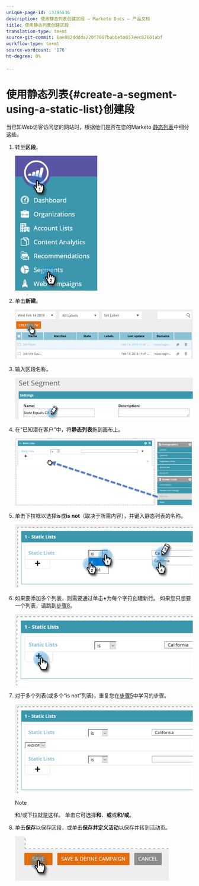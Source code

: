 ```yaml
---
unique-page-id: 13795536
description: 使用静态列表创建区段 — Marketo Docs — 产品文档
title: 使用静态列表创建区段
translation-type: tm+mt
source-git-commit: 6ae882dddda220f7067babbe5a057eec82601abf
workflow-type: tm+mt
source-wordcount: '176'
ht-degree: 0%

---
```



# 使用静态列表{#create-a-segment-using-a-static-list}创建段

当已知Web访客访问您的网站时，根据他们是否在您的Marketo [静态列表](https://docs.marketo.com/display/DOCS/Understanding+Static+Lists)中细分这些。

1. 转至&#x200B;**区段**。

   ![](assets/1.jpg)

1. 单击&#x200B;**新建**。

   ![](assets/two.png)

1. 输入区段名称。

   ![](assets/three.png)

1. 在“已知潜在客户”中，将**静态列表**拖到画布上。

   ![](assets/four-2.png)

1. 单击下拉框以选择&#x200B;**is**&#x200B;或&#x200B;**is not**（取决于所需内容），并键入静态列表的名称。

   ![](assets/five-2.png)

1. 如果要添加多个列表，则需要通过单击&#x200B;**+**&#x200B;为每个字符创建新行。 如果您只想要一个列表，请跳到[步骤8](#eight)。

   ![](assets/six-1.png)

1. 对于多个列表(或多个“is not”列表)，重复您在[步骤5](#five)中学习的步骤。

   ![](assets/seven-2.png)

   >[!NOTE]
   >
   >和/或下拉就是这样。 单击它可选择&#x200B;**和**、**或**&#x200B;或&#x200B;**和/或**。

1. 单击&#x200B;**保存**&#x200B;以保存区段，或单击**保存并定义活动**以保存并转到活动页。

   ![](assets/eight-1.png)

